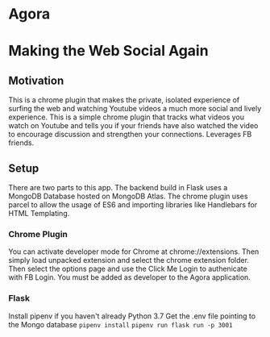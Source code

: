 # Agora
# Making the Web Social Again
## Motivation
This is a chrome plugin that makes the private, isolated experience of surfing the web and watching Youtube videos a much more social and lively experience. This is a simple chrome plugin that tracks what videos you watch on Youtube and tells you if your friends have also watched the video to encourage discussion and strengthen your connections. Leverages FB friends.

## Setup
There are two parts to this app. The backend build in Flask uses a MongoDB Database hosted on MongoDB Atlas. The chrome plugin uses parcel to allow the usage of ES6 and importing libraries like Handlebars for HTML Templating.

### Chrome Plugin
You can activate developer mode for Chrome at chrome://extensions. Then simply load unpacked extension and select the chrome extension folder. Then select the options page and use the Click Me Login to authenicate with FB Login. You must be added as developer to the Agora application.

### Flask
Install pipenv if you haven't already Python 3.7
Get the .env file pointing to the Mongo database
`pipenv install`
`pipenv run flask run -p 3001`
